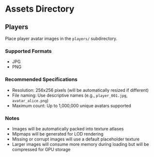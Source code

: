 # Assets Directory

## Players

Place player avatar images in the `players/` subdirectory.

### Supported Formats
- JPG
- PNG

### Recommended Specifications
- Resolution: 256x256 pixels (will be automatically resized if different)
- File naming: Use descriptive names (e.g., `player_001.jpg`, `avatar_alice.png`)
- Maximum count: Up to 1,000,000 unique avatars supported

### Notes
- Images will be automatically packed into texture atlases
- Mipmaps will be generated for LOD rendering
- Missing or corrupt images will use a default placeholder texture
- Larger images will consume more memory during loading but will be compressed for GPU storage
